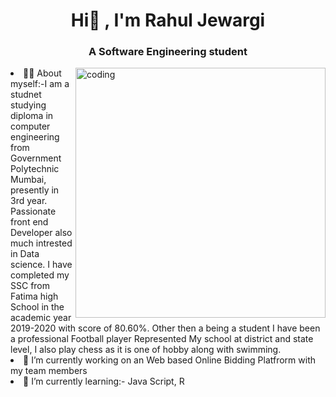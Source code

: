 <h1 align="center">Hi👋 , I'm Rahul Jewargi</h1>
<h3 align="center">A Software Engineering student</h3>
<img align="right" alt="coding" width="400" src="https://encrypted-tbn0.gstatic.com/images?q=tbn:ANd9GcQ1pv9asiHTI1yOpy0daJRtvLOUlzk_7teXMw&usqp=CAU"

- 🧑‍🎓 About myself:-I am a studnet studying diploma in computer engineering from Government Polytechnic Mumbai, presently in 3rd year. Passionate front end Developer also much intrested in Data science. I have completed my SSC from Fatima high School in the academic year 2019-2020 with score of 80.60%. Other then a being a student I have been a professional Football player Represented My school at district and state level, I also play chess as it is one of hobby along with swimming. 
- 🔭 I’m currently working on an Web based Online Bidding Platfrorm with my team members
- 🌱 I’m currently learning:- Java Script, R 

